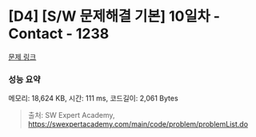 # [D4] [S/W 문제해결 기본] 10일차 - Contact - 1238 

[문제 링크](https://swexpertacademy.com/main/code/problem/problemDetail.do?contestProbId=AV15B1cKAKwCFAYD) 

### 성능 요약

메모리: 18,624 KB, 시간: 111 ms, 코드길이: 2,061 Bytes



> 출처: SW Expert Academy, https://swexpertacademy.com/main/code/problem/problemList.do